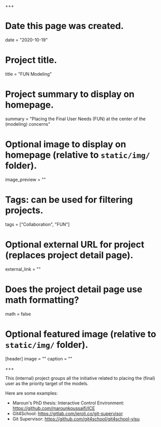+++
# Date this page was created.
date = "2020-10-19"

# Project title.
title = "FUN Modeling"

# Project summary to display on homepage.
summary = "Placing the Final User Needs (FUN) at the center of the (modeling) concerns"

# Optional image to display on homepage (relative to `static/img/` folder).
image_preview = ""

# Tags: can be used for filtering projects.
tags = ["Collaboration", "FUN"]

# Optional external URL for project (replaces project detail page).
external_link = ""

# Does the project detail page use math formatting?
math = false

# Optional featured image (relative to `static/img/` folder).
[header]
image = ""
caption = ""

+++

This (internal) project groups all the initiative related to placing the (final) user as the priority target of the models.

Here are some examples:
- Maroun's PhD thesis: Interactive Control Environment: https://github.com/marounkoussaifi/ICE
- Git4School: https://gitlab.com/jeroli.co/git-supervisor
- Git Supervisor: https://github.com/git4school/git4school-visu